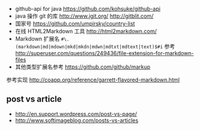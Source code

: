 * github-api for java https://github.com/kohsuke/github-api
* java 操作 git 的库 
	http://www.jgit.org/
	http://gitblit.com/
* 国家号 https://github.com/umpirsky/country-list
* 在线 HTML2Markdown 工具 http://html2markdown.com/
* Markdown 扩展名 `#\.(markdown|md|mdown|mkd|mkdn|mdwn|mdtxt|mdtext|text)$#i`
	参考 http://superuser.com/questions/249436/file-extension-for-markdown-files
* 其他类型扩展名参考 https://github.com/github/markup

参考实现
http://coapp.org/reference/garrett-flavored-markdown.html

post vs article
---------------
* http://en.support.wordpress.com/post-vs-page/
* http://www.softimageblog.com/posts-vs-articles